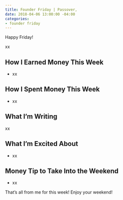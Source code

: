 ```yaml
---
title: Founder Friday | Passover,
date: 2018-04-06 13:00:00 -04:00
categories:
- founder friday
---
```


Happy Friday! 

xx

## **How I Earned Money This Week**

* xx

## **How I Spent Money This Week**

* xx

## **What I’m Writing**

xx

## **What I’m Excited About**

* xx

## **Money Tip to Take Into the Weekend**

* xx

That’s all from me for this week! Enjoy your weekend!